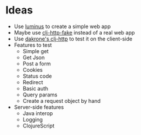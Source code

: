 # Ideas

  - Use [luminus](http://www.luminusweb.net/) to create a simple web app
  - Maybe use [clj-http-fake](https://github.com/myfreeweb/clj-http-fake) instead of a real web app
  - Use [dakrone's clj-http](https://github.com/dakrone/clj-http) to test it on the client-side
  - Features to test
    * Simple get
    * Get Json
    * Post a form
    * Cookies
    * Status code
    * Redirect
    * Basic auth
    * Query params
    * Create a request object by hand
  - Server-side features
    * Java interop
    * Logging
    * ClojureScript
